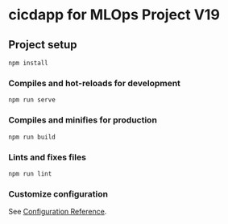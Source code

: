 # cicdapp for MLOps Project V19

## Project setup
```
npm install
```

### Compiles and hot-reloads for development
```git
npm run serve
```

### Compiles and minifies for production
```
npm run build
```

### Lints and fixes files
```
npm run lint
```

### Customize configuration
See [Configuration Reference](https://cli.vuejs.org/config/).
